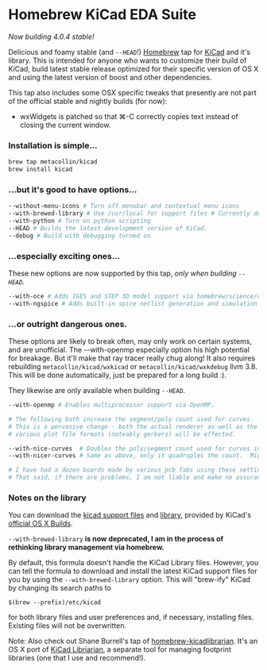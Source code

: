 # Homebrew KiCad EDA Suite 
_Now building 4.0.4 stable!_

Delicious and foamy stable (and `--HEAD`!) [Homebrew](https://github.com/mxcl/homebrew) tap for [KiCad](http://www.kicad-pcb.org) and it's library.  This is intended for anyone who wants to customize their build of KiCad, build latest stable release optimized for their specific version of OS X and using the latest version of boost and other dependencies.  

This tap also includes some OSX specific tweaks that presently are not part of the official stable and nightly builds (for now):

-  wxWidgets is patched so that &#8984;-C correctly copies text instead of closing the current window.

### Installation is simple...
```sh
brew tap metacollin/kicad
brew install kicad
```

### ...but it's good to have options...
```sh
--without-menu-icons # Turn off menubar and contextual menu icons
--with-brewed-library # Use /usr/local for support files # Currently deprecated, rethinking library management
--with-python # Turn on python scripting
--HEAD # Builds the latest development version of KiCad.
--debug # Build with debugging turned on
```

### ...especially exciting ones...
These new options are now supported by this tap, *only when building `--HEAD`.*
```sh
--with-oce # Adds IGES and STEP 3D model support via homebrew/science/oce (a fork of opencascade)
--with-ngspice # Adds built-in spice netlist generation and simulation to Eeschema
```

### ...or outright dangerous ones.
These options are likely to break often, may only work on certain systems, and are unofficial.  The --with-openmp especially option his high potential for breakage.  But it'll make that ray tracer really chug along! It also requires rebuilding `metacollin/kicad/wxkicad` or `metacollin/kicad/wxkdebug` llvm 3.8.  This will be done automatically, just be prepared for a long build :).   

They likewise are only available when building `--HEAD`.
```sh
--with-openmp # Enables multiprocessor support via OpenMP.

# The following both increase the segment/poly count used for curves.  
# This is a pervasive change - both the actual renderer as well as the
# various plot file formats (noteably gerbers) will be effected.  

--with-nice-curves  # Doubles the poly/segment count used for curves in Pcbnew.
--with-nicer-curves # Same as above, only it quadruples the count.  Might make older machines sad.

# I have had a dozen boards made by various pcb fabs using these settings, no problems or complaints. 
# That said, if there are problems, I am not liable and make no assurances.  Consider yourself warned.
```

### Notes on the library

You can download the [kicad support files](http://downloads.kicad-pcb.org/osx/stable/kicad-extras-4.0.4.dmg) and [library](http://downloads.kicad-pcb.org/osx/stable/kicad-4.0.4.dmg), provided by KiCad's [official OS X Builds](http://downloads.kicad-pcb.org/osx/).

`--with-brewed-library` **is now deprecated, I am in the process of rethinking library management via homebrew.**

By default, this formula doesn't handle the KiCad Library files.  However, you can tell the formula to download and install the latest KiCad support files for you by using the `--with-brewed-library` option.  This will "brew-ify" KiCad by changing its search paths to

`$(brew --prefix)/etc/kicad`

for both library files and user preferences and, if necessary, installing files.  Existing files will not be overwritten.


Note: Also check out Shane Burrell's tap of [homebrew-kicadlibrarian](https://github.com/shaneburrell/homebrew-kicadlibrarian).  It's an OS X port of  [KiCad Libriarian](http://www.compuphase.com/electronics/kicadlibrarian_en.htm), a separate tool for managing footprint libraries (one that I use and recommend!).


